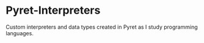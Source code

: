 # Pyret-Interpreters
Custom interpreters and data types created in Pyret as I study programming languages.
